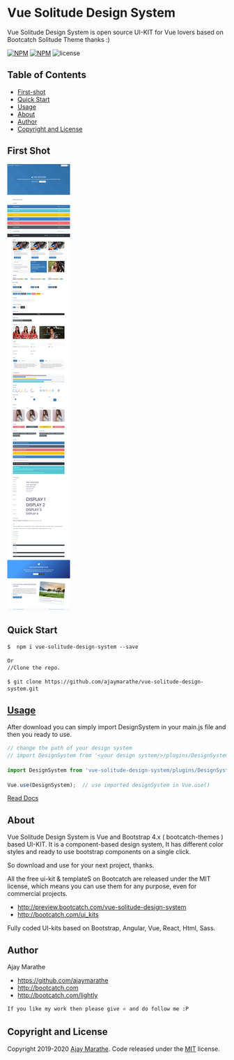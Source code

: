 # Vue Solitude Design System
Vue Solitude Design System is open source UI-KIT for Vue lovers based on Bootcatch Solitude Theme thanks :)

[![NPM](https://img.shields.io/npm/v/vue-solitude-design-system.svg)](https://www.npmjs.com/package/vue-solitude-design-system)  [![NPM](https://img.shields.io/npm/dt/vue-solitude-design-system.svg)](https://www.npmjs.com/package/vue-solitude-design-system) 
![license](https://img.shields.io/badge/license-MIT-blue.svg)

## Table of Contents

* [First-shot](#first-shot)
* [Quick Start](#quick-start)
* [Usage](#usage)
* [About](#about)
* [Author](#author)
* [Copyright and License](#copyright-and-license)

## First Shot
[![card-blog](https://raw.githubusercontent.com/ajaymarathe/image-store/master/vue-uikit/vue-solitude.png)](http://preview.bootcatch.com/vue-solitude-design-system)

## Quick Start
```
$  npm i vue-solitude-design-system --save

Or
//Clone the repo.

$ git clone https://github.com/ajaymarathe/vue-solitude-design-system.git  
```

## [Usage](http://blog.bootcatch.com/post/vue-components-based-design-system-is-based-on-bootcatch-themes-and-vue)

After download you can simply import DesignSystem in your main.js file and then you ready to use.

```js
// change the path of your design system
// import DesignSystem from '<your design system/>/plugins/DesignSystem';

import DesignSystem from 'vue-solitude-design-system/plugins/DesignSystem';  // import here

Vue.use(DesignSystem);  // use imported designSystem in Vue.use()
```

[Read Docs](http://blog.bootcatch.com/post/vue-components-based-design-system-is-based-on-bootcatch-themes-and-vue)

## About

Vue Solitude Design System is Vue and Bootstrap 4.x ( bootcatch-themes ) based UI-KIT. It is a component-based design system, It has different color styles and ready to use bootstrap components on a single click.

So download and use for your next project, thanks.

All the free ui-kit & templateS on Bootcatch are released under the MIT license, which means you can use them for any purpose, even for commercial projects.

* http://preview.bootcatch.com/vue-solitude-design-system
* http://bootcatch.com/ui_kits

Fully coded UI-kits based on Bootstrap, Angular, Vue, React, Html, Sass.

## Author

Ajay Marathe

+ https://github.com/ajaymarathe
+ http://bootcatch.com
+ http://bootcatch.com/lightly
```
If you like my work then please give ⭐ and do follow me :P
```

## Copyright and License

Copyright 2019-2020 [Ajay Marathe](https://github.com/ajaymarathe). Code released under the [MIT](https://github.com/ajaymarathe/vue-solitude-design-system/blob/master/LICENSE) license.
